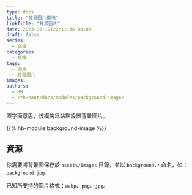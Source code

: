 ```yaml
---
type: docs
title: "背景圖片模塊"
linkTitle: "背景圖片"
date: 2023-02-19T22:11:36+08:00
draft: false
series:
  - 文檔
categories:
  - 模塊
tags:
  - 圖片
  - 背景圖片
images:
authors:
  - HB
  - /zh-hant/docs/modules/background-image/
---
```


照字面意思，該模塊爲站點設置背景圖片。

<!--more-->

{{% hb-module background-image %}}

## 資源

你需要將背景圖保存於 `assets/images` 目錄，並以 `background.*` 命名，如： `background.jpg`。

已知所支持的圖片格式：`webp`、`png`、`jpg`。
